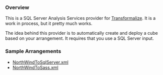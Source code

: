 ### Overview

This is a SQL Server Analysis Services provider for [Transformalize](https://github.com/dalenewman/Transformalize). 
It is a work in process, but it pretty much works.

The idea behind this provider is to automatically create and deploy 
a cube based on your arrangement.  It requires that you use a SQL Server 
input.

### Sample Arrangements

* [NorthWindToSqlServer.xml](arrangements/NorthWindToSqlServer.xml)
* [NorthWindToSass.xml](arrangements/NorthWindToSsas.xml)